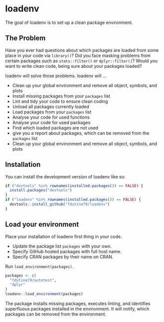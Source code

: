 
# loadenv

The goal of loadenv is to set up a clean package environment.

## The Problem

Have you ever had questions about which packages are loaded from some
place in your code via `library()`? Did you face masking problems from
certain packages such as `stats::filter()` or `dplyr::filter()`? Would
you want to write clean code, being sure about your packages loaded?

loadenv will solve those problems. loadenv will …

- Clean up your global environment and remove all object, symbols, and
  plots
- Install missing packages from your `packages` list
- Lint and tidy your code to ensure clean coding
- Unload all packages currently loaded
- Load packages from your `packages` list
- Analyse your code for used functions
- Analyse your code for used packages
- Find which loaded packages are not used
- give you a report about packages, which can be removed from the
  `packages` list
- Clean up your global environment and remove all object, symbols, and
  plots

## Installation

You can install the development version of loadenv like so:

``` r
if ("devtools" %in% rownames(installed.packages()) == FALSE) {
  install.packages("devtools")
}
if ("loadenv" %in% rownames(installed.packages()) == FALSE) {
  devtools::install_github("fdutine79/loadenv")
}
```

## Load your environment

Place your installation of loadenv first thing in your code.

- Update the package list `packages` with your own.
- Specify GitHub hosted packages with full host name.
- Specify CRAN packages by their name on CRAN.

Run `load_environment(packages)`.

``` r
packages <- c(
  "fdutine79/autotest",
  "dplyr"
)
loadenv::load_environment(packages)
```

The package installs missing packages, executes linting, and identifies
superfluous packages installed in the environment. It will notify, which
packages can be removed from the environment.
